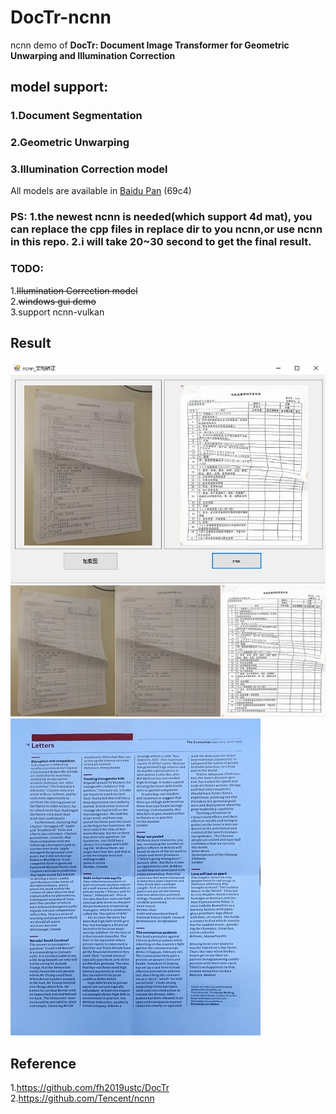 # DocTr-ncnn
ncnn demo of **DocTr: Document Image Transformer for Geometric Unwarping and Illumination Correction**

## model support:  
### 1.Document Segmentation  
### 2.Geometric Unwarping  
### 3.Illumination Correction model  
All models are available in [Baidu Pan](https://pan.baidu.com/s/1lny5IuL9TMUlfAUCg_6iuw) (69c4) 
### PS: 1.the newest ncnn is needed(which support 4d mat), you can replace the cpp files in replace dir to you ncnn,or use ncnn in this repo.  2.i will take 20~30 second to get the final result.

### TODO:  
1.~~Illumination Correction model~~  
2.~~windows gui demo~~  
3.support ncnn-vulkan  
## Result 
![](windows_gui.jpg)  
![](result1.jpg)  
![](result2.jpg)  

## Reference  
1.https://github.com/fh2019ustc/DocTr  
2.https://github.com/Tencent/ncnn  
